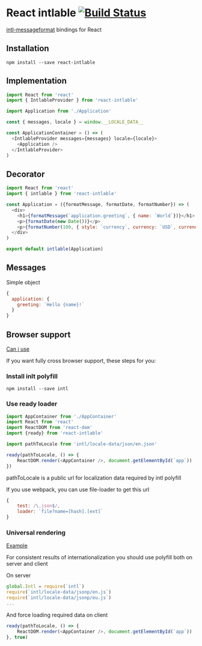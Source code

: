 # React intlable [![Build Status](https://travis-ci.org/babotech/react-intlable.svg?branch=master)](https://travis-ci.org/babotech/react-intlable)
[intl-messageformat](https://github.com/yahoo/intl-messageformat) bindings for React

## Installation

```
npm install --save react-intlable
```

## Implementation

```javascript
import React from 'react'
import { IntlableProvider } from 'react-intlable'

import Application from './Application'

const { messages, locale } = window.__LOCALE_DATA__

const ApplicationContainer = () => (
  <IntlableProvider messages={messages} locale={locale}>
    <Application />
  </IntlableProvider>
)
```

## Decorator

```javascript
import React from 'react'
import { intlable } from 'react-intlable'

const Application = ({formatMessage, formatDate, formatNumber}) => (
  <div>
    <h1>{formatMessage(`application.greeting`, { name: `World`})}</h1>
    <p>{formatDate(new Date())}</p>
    <p>{formatNumber(100, { style: `currency`, currency: `USD`, currencyDisplay: `symbol` })</p>
  </div>
)

export default intlable(Application)
```

## Messages
Simple object

```javascript
{
  application: {
    greeting: `Hello {name}!`
  }
}
```

## Browser support
[Can i use](http://caniuse.com/#feat=internationalization)


If you want fully cross browser support, these steps for you:

### Install inlt polyfill

```
npm install --save intl
```

### Use ready loader

```javascript
import AppContainer from './AppContainer'
import React from 'react'
import ReactDOM from 'react-dom'
import {ready} from 'react-intlable'

import pathToLocale from 'intl/locale-data/json/en.json'

ready(pathToLocale, () => {
    ReactDOM.render(<AppContainer />, document.getElementById(`app`))
})
```

pathToLocale is a public url for localization data required by intl polyfill

If you use webpack, you can use file-loader to get this url
```javascript
{
    test: /\.json$/,
    loader: `file?name=[hash].[ext]`
}
```

### Universal rendering

[Example](https://github.com/babotech/one-more-react-universal-example)

For consistent results of internationalization you should use polyfill both on server and client 

On server

```javascript
global.Intl = require(`intl`)
require(`intl/locale-data/jsonp/en.js`)
require(`intl/locale-data/jsonp/eu.js`)
...
```

And force loading required data on client
```javascript
ready(pathToLocale, () => {
    ReactDOM.render(<AppContainer />, document.getElementById(`app`))
}, true)
```
